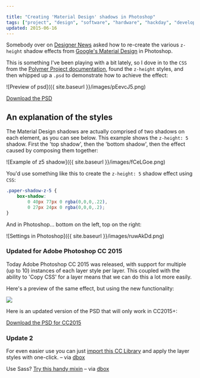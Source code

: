 ```yaml
---

title: "Creating 'Material Design' shadows in Photoshop"
tags: ["project", "design", "software", "hardware", "hackday", "development"]
updated: 2015-06-16
---
```


Somebody over on [Designer News](https://news.layervault.com/) asked how to re-create the various `z-height` shadow effects from [Google's Material Design](http://www.google.co.uk/design/spec/material-design/introduction.html) in Photoshop.

<!-- more -->

This is something I've been playing with a bit lately, so I dove in to the `CSS` from the [Polymer Project documentation](https://www.polymer-project.org/docs/elements/material.html#shadow-effect), found the `z-height` styles, and then whipped up a `.psd` to demonstrate how to achieve the effect:

![Preview of psd]({{ site.baseurl }}/images/pEevcJ5.png)

[Download the PSD](https://www.dropbox.com/s/vjupzyizfiinko2/material-z-height.psd?dl=0)

## An explanation of the styles

The Material Design shadows are actually comprised of two shadows on each element, as you can see below. This example shows the `z-height: 5` shadow. First the 'top shadow', then the 'bottom shadow', then the effect caused by composing them together:

![Example of z5 shadow]({{ site.baseurl }}/images/fCeLGoe.png)

You'd use something like this to create the `z-height: 5` shadow effect using `CSS`:

```css
.paper-shadow-z-5 {
    box-shadow:
        0 40px 77px 0 rgba(0,0,0,.22),
        0 27px 24px 0 rgba(0,0,0,.2);
}
```

And in Photoshop... bottom on the left, top on the right:

![Settings in Photoshop]({{ site.baseurl }}/images/ruwAkDd.png)

### Updated for Adobe Photoshop CC 2015

Today Adobe Photoshop CC 2015 was released, with support for multiple (up to 10) instances of each layer style per layer. This coupled with the ability to 'Copy CSS' for a layer means that we can do this a lot more easily.

Here's a preview of the same effect, but using the new functionality:

![](https://dl.dropboxusercontent.com/u/19772/material-z-height-cc2015.png)

Here is an updated version of the PSD that will only work in CC2015+:

[Download the PSD for CC2015](https://dl.dropboxusercontent.com/u/19772/material-z-height-cc2015.psd)

### Update 2

For even easier use you can just [import this CC Library](http://adobe.ly/1QYDXAC) and apply the layer styles with one-click. – via [dbox](http://www.twitter.com/dbox)

Use Sass? [Try this handy mixin](http://codepen.io/dbox/pen/RawBEW) – via [dbox](http://www.twitter.com/dbox)
